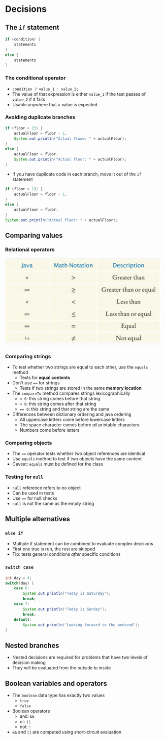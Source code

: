 # Decisions

## The `if` statement

```Java
if (condition) {
	statements
}
else {
	statements
}
```

### The conditional operator

- `condition ? value_1 : value_2;`
- The value of that expression is either `value_1` if the test passes of `value_2` if it fails
- Usable anywhere that a value is expected

### Avoiding duplicate branches

```Java
if (floor > 13) {
	actualFloor = floor - 1;
	System.out.println("Actual floow: " + actualFloor);
}
else {
	actualFloor = floor;
	System.out.println("Actual floor: " + actualFloor);
}
```

- If you have duplicate code in each branch, move it out of the `if` statement

```Java
if (floor > 13) {
	actualFloor = floor - 1;
}
else {
	actualFloor = floor;
}
System.out.println("Actual floor: " + actualFloor);
```

## Comparing values

### Relational operators

![Relation operators](./figures/relational-operators.png)

### Comparing strings

- To test whether two strings are equal to each other, use the `equals` method
	- Tests for **equal contents**
- Don't use `==` for strings
	- Tests if two strings are stored in the same **memory location**
- The `compareTo` method compares strings lexicographically
	- `< 0`: this string comes before that string
	- `> 0`: this string comes after that string
	- `== 0`: this string and that string are the same
- Differences between dictionary ordering and java ordering
	- All uppercase letters come before lowercase letters
	- The space character comes before *all* printable characters
	- Numbers come before letters

### Comparing objects

- The `==` operator tests whether two object references are identical
- Use `equals` method to test if two objects have the same content
- Caveat: `equals` must be defined for the class

### Testing for `null`

- `null` reference refers to no object
- Can be used in tests
- Use `==` for null checks
- `null` is not the same as the empty string

## Multiple alternatives

### `else if`

- Multiple if statement can be combined to evaluate complex decisions
- First one true is run, the rest are skipped
- Tip: tests general conditions *after* specific conditions

### `switch case`

```Java
int day = 4;
switch(day) {
	case 6:
		System.out.println("Today is Saturday");
		break;
	case 7:
		System.out.println("Today is Sunday");
		break;
	default:
		System.out.println("Looking forward to the weekend");
}
```

## Nested branches

- Nested decisions are required for problems that have two levels of decision making
- They will be evaluated from the outside to inside

## Boolean variables and operators

- The `boolean` data type has exactly two values
	- `true`
	- `false`
- Boolean operators
	- and: `&&`
	- or: `||`
	- not: `!`
- `&&` and `||` are computed using short-circuit evaluation